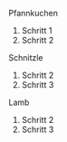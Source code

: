 Pfannkuchen
1. Schritt 1
2. Schritt 2


Schnitzle
1. Schritt 2
2. Schritt 3

Lamb
1. Schritt 2
2. Schritt 3

